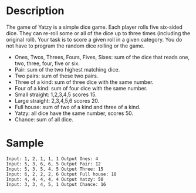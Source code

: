 # Description

The game of Yatzy is a simple dice game. Each player rolls five six-sided dice. They can re-roll some or all of the dice up to three times (including the original roll). Your task is to score a given roll in a given category. You do not have to program the random dice rolling or the game.

* Ones, Twos, Threes, Fours, Fives, Sixes: sum of the dice that reads one, two, three, four, five or six.
* Pair: sum of the two highest matching dice.
* Two pairs: sum of these two pairs.
* Three of a kind: sum of three dice with the same number.
* Four of a kind: sum of four dice with the same number.
* Small straight: 1,2,3,4,5 scores 15.
* Large straight: 2,3,4,5,6 scores 20.
* Full house: sum of two of a kind and three of a kind.
* Yatzy: all dice have the same number, scores 50.
* Chance: sum of all dice.

# Sample
```
Input: 1, 2, 1, 1, 1 Output Ones: 4
Input: 5, 3, 6, 6, 5 Output Pair: 12
Input: 5, 3, 5, 4, 5 Output Three: 15
Input: 6, 2, 2, 2, 6 Output Full house: 18
Input: 4, 4, 4, 4, 4 Output Yatzy: 50
Input: 3, 3, 4, 5, 1 Output Chance: 16
```